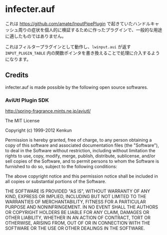 # infecter.auf

これは https://github.com/amate/InputPipePlugin で起きていたハンドルキャッシュ周りの症状を個人的に検証するために作ったプラグインで、一般的な用途に適したものではありません。

これはフィルタープラグインとして動作し、`lwinput.aui` が返す `INPUT_PLUGIN_TABLE` 内の関数ポインタを書き換えることで処理に介入するようになります。

## Credits

infecter.auf is made possible by the following open source softwares.

### AviUtl Plugin SDK

http://spring-fragrance.mints.ne.jp/aviutl/

The MIT License

Copyright (c) 1999-2012 Kenkun

Permission is hereby granted, free of charge, to any person obtaining a copy
of this software and associated documentation files (the "Software"), to deal
in the Software without restriction, including without limitation the rights
to use, copy, modify, merge, publish, distribute, sublicense, and/or sell
copies of the Software, and to permit persons to whom the Software is
furnished to do so, subject to the following conditions:

The above copyright notice and this permission notice shall be included in
all copies or substantial portions of the Software.

THE SOFTWARE IS PROVIDED "AS IS", WITHOUT WARRANTY OF ANY KIND, EXPRESS OR
IMPLIED, INCLUDING BUT NOT LIMITED TO THE WARRANTIES OF MERCHANTABILITY,
FITNESS FOR A PARTICULAR PURPOSE AND NONINFRINGEMENT. IN NO EVENT SHALL THE
AUTHORS OR COPYRIGHT HOLDERS BE LIABLE FOR ANY CLAIM, DAMAGES OR OTHER
LIABILITY, WHETHER IN AN ACTION OF CONTRACT, TORT OR OTHERWISE, ARISING FROM,
OUT OF OR IN CONNECTION WITH THE SOFTWARE OR THE USE OR OTHER DEALINGS IN
THE SOFTWARE.
